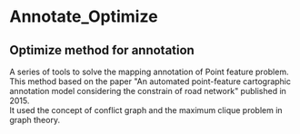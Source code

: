 # Annotate_Optimize
## Optimize method for annotation

A series of tools to solve the mapping annotation of Point feature problem.   
This method based on the paper "An automated point-feature cartographic annotation model considering the constrain of road network" published in 2015.    
It used the concept of conflict graph and the maximum clique problem in graph theory.
